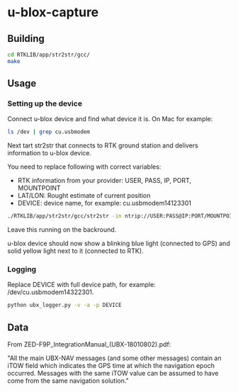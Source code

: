 # u-blox-capture


## Building

``` bash
cd RTKLIB/app/str2str/gcc/
make
```

## Usage

### Setting up the device

Connect u-blox device and find what device it is. On Mac for example:
``` bash
ls /dev | grep cu.usbmodem
```

Next tart str2str that connects to RTK ground station and delivers information to u-blox device.

You need to replace following with correct variables:
* RTK information from your provider: USER, PASS, IP, PORT, MOUNTPOINT
* LAT/LON: Rought estimate of current position
* DEVICE: device name, for example: cu.usbmodem14123301

``` bash
./RTKLIB/app/str2str/gcc/str2str -in ntrip://USER:PASS@IP:PORT/MOUNTPOINT -p LAT LON 0.0 -n 250 -out serial://DEVICE:460800:8:n:1
```

Leave this running on the backround.

u-blox device should now show a blinking blue light (connected to GPS) and solid yellow light next to it (connected to RTK).

### Logging

Replace DEVICE with full device path, for example: /dev/cu.usbmodem14322301.

``` bash
python ubx_logger.py -v -a -p DEVICE
```


## Data

From ZED-F9P_IntegrationManual_(UBX-18010802).pdf:

"All the main UBX-NAV messages (and some other messages) contain an iTOW field which indicates the GPS time at which the navigation epoch occurred. Messages with the same iTOW value can be assumed to have come from the same navigation solution."

